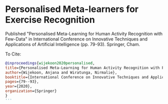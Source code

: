 # Personalised Meta-learners for Exercise Recognition

Published "Personalised Meta-Learning for Human Activity Recognition with Few-Data" in International Conference on Innovative Techniques and Applications of Artificial Intelligence (pp. 79-93). Springer, Cham.

To Cite: 
```bib
@inproceedings{wijekoon2020personalised,
title={Personalised Meta-Learning for Human Activity Recognition with Few-Data},
author={Wijekoon, Anjana and Wiratunga, Nirmalie},
booktitle={International Conference on Innovative Techniques and Applications of Artificial Intelligence},
pages={79--93},
year={2020},
organization={Springer}
}
'''
